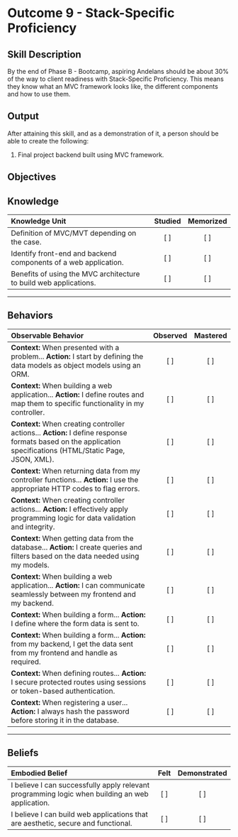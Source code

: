 # Outcome 9 - Stack-Specific Proficiency

**Skill Description**
----------
By the end of Phase B - Bootcamp, aspiring Andelans should be about 30% of the way to client readiness with Stack-Specific Proficiency. This means they know what an MVC framework looks like, the different components and how to use them.


**Output**
----------
After attaining this skill, and as a demonstration of it, a person should be able to create the following:

1. Final project backend built using MVC framework.


**Objectives**
----------

## **Knowledge**


| Knowledge Unit   |      Studied      | Memorized |
|:-------------|:------------------:|:--------:|
| Definition of MVC/MVT depending on the case. | [ ] | [ ]  |
| Identify front-end and backend components of a web application. |   [ ]   |   [ ] |
| Benefits of using the MVC architecture to build web applications. | [ ] |    [ ] |


----------


## **Behaviors**


| Observable Behavior   |      Observed      | Mastered |
|:-------------|:------------------:|:--------:|
| **Context:** When presented with a problem... **Action:** I start by defining the data models as object models using an ORM. | [ ] | [ ]  |
| **Context:** When building a web application... **Action:** I define routes and map them to specific functionality in my controller. | [ ] |    [ ] |
| **Context:** When creating controller actions... **Action:**  I define response formats based on the application specifications (HTML/Static Page, JSON, XML). |   [ ]   |   [ ] |
| **Context:** When returning data from my controller functions... **Action:** I use the appropriate HTTP codes to flag errors. | [ ] |    [ ] |
| **Context:** When creating controller actions... **Action:** I effectively apply programming logic for data validation and integrity. | [ ] |    [ ] |
| **Context:** When getting data from the database... **Action:** I create queries and filters based on the data needed using my models. | [ ] |    [ ] |
| **Context:** When building a web application... **Action:** I can communicate seamlessly between my frontend and my backend. | [ ] |    [ ] |
| **Context:** When building a form... **Action:** I define where the form data is sent to. | [ ] |    [ ] |
| **Context:** When building a form... **Action:** from my backend, I get the data sent from my frontend and handle as required. | [ ] |    [ ] |
| **Context:** When defining routes... **Action:** I secure protected routes using sessions or token-based authentication. | [ ] |    [ ] |
| **Context:** When registering a user... **Action:** I always hash the password before storing it in the database. | [ ] |    [ ] |

----------


## **Beliefs**


| Embodied Belief   |      Felt      | Demonstrated |
|:-------------|:------------------:|:--------:|
| I believe I can successfully apply relevant programming logic when building an web application. |   [ ]   |   [ ] |
| I believe I can build web applications that are aesthetic, secure and functional. |   [ ]   |   [ ] |
